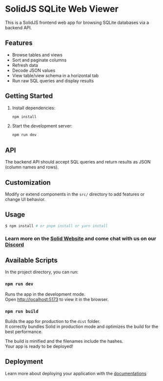 # SolidJS SQLite Web Viewer

This is a SolidJS frontend web app for browsing SQLite databases via a backend API.

## Features
- Browse tables and views
- Sort and paginate columns
- Refresh data
- Decode JSON values
- View table/view schema in a horizontal tab
- Run raw SQL queries and display results

## Getting Started
1. Install dependencies:
   ```sh
   npm install
   ```
2. Start the development server:
   ```sh
   npm run dev
   ```

## API
The backend API should accept SQL queries and return results as JSON (column names and rows).

## Customization
Modify or extend components in the `src/` directory to add features or change UI behavior.

## Usage

```bash
$ npm install # or pnpm install or yarn install
```

### Learn more on the [Solid Website](https://solidjs.com) and come chat with us on our [Discord](https://discord.com/invite/solidjs)

## Available Scripts

In the project directory, you can run:

### `npm run dev`

Runs the app in the development mode.<br>
Open [http://localhost:5173](http://localhost:5173) to view it in the browser.

### `npm run build`

Builds the app for production to the `dist` folder.<br>
It correctly bundles Solid in production mode and optimizes the build for the best performance.

The build is minified and the filenames include the hashes.<br>
Your app is ready to be deployed!

## Deployment

Learn more about deploying your application with the [documentations](https://vite.dev/guide/static-deploy.html)
